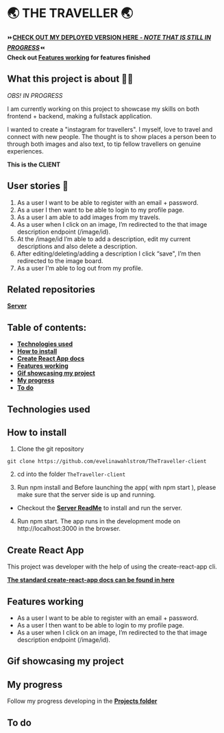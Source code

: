  # :earth_asia: THE TRAVELLER :earth_asia:
 
:fast_forward:**[CHECK OUT MY DEPLOYED VERSION HERE - *NOTE THAT IS STILL IN PROGRESS*](https://cocky-kepler-5cdbd4.netlify.com/)**:rewind:
 <br/>
 **Check out [Features working](#features-working) for features finished**
 
## What this project is about :woman_technologist: 

*OBS! IN PROGRESS*

I am currently working on this project to showcase my skills on both frontend + backend, making a fullstack application.

I wanted to create a "instagram for travellers". I myself, love to travel and connect with new people. The thought is to show places a person been to through both images and also text, to tip fellow travellers on genuine experiences.

**This is the CLIENT**

## User stories :notebook:

1.	As a user I want to be able to register with an email + password. 
2.	As a user I then want to be able to login to my profile page.
3.	As a user I am able to add images from my travels.
4.	As a user when I click on an image, I’m redirected to the that image description endpoint (/image/id).
5.	At the /image/id I’m able to add a description, edit my current descriptions and also delete a description.
6.	After editing/deleting/adding a description I click “save", I’m then redirected to the image board.
7. As a user I'm able to log out from my profile.

## Related repositories
**[Server](https://github.com/evelinawahlstrom/TheTraveller-server)**

## Table of contents:
- **[Technologies used](#technologies-used)**
- **[How to install](#how-to-install)**
- **[Create React App docs](#create-react-app)**
- **[Features working](#features-working)**
- **[Gif showcasing my project](#gif-showing-my-login-page)**
- **[My progress](#my-progress)**
- **[To do](#to-do)**

## Technologies used

## How to install

1. Clone the git repository

`git clone https://github.com/evelinawahlstrom/TheTraveller-client`

2. cd into the folder `TheTraveller-client`

3. Run npm install and Before launching the app( with npm start ), please make sure that the server side is up and running.
-  Checkout the **[Server ReadMe](https://github.com/evelinawahlstrom/TheTraveller-server)** to install and run the server.

4. Run npm start. The app runs in the development mode on http://localhost:3000 in the browser.

## Create React App

This project was developer with the help of using the create-react-app cli.

**[The standard create-react-app docs can be found in here](./create-react-app-docs.md)**


## Features working

- As a user I want to be able to register with an email + password. 
- As a user I then want to be able to login to my profile page.
- As a user when I click on an image, I’m redirected to the that image description endpoint (/image/id).

## Gif showcasing my project


## My progress
Follow my progress developing in the **[Projects folder](https://github.com/evelinawahlstrom/TheTraveller-client/projects)**

## To do


